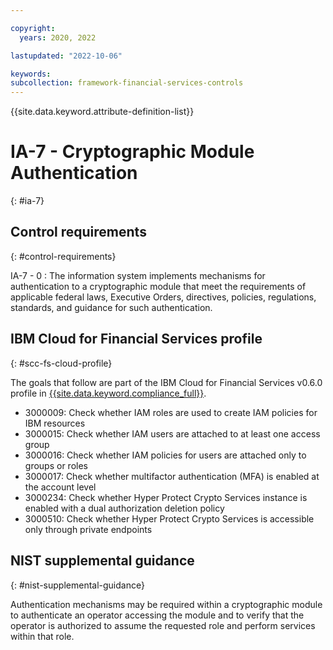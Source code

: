 ```yaml
---

copyright:
  years: 2020, 2022

lastupdated: "2022-10-06"

keywords: 
subcollection: framework-financial-services-controls
---
```


{{site.data.keyword.attribute-definition-list}}

               
# IA-7 - Cryptographic Module Authentication
{: #ia-7}

## Control requirements
{: #control-requirements}

IA-7 - 0
    : The information system implements mechanisms for authentication to a cryptographic module that meet the requirements of applicable federal laws, Executive Orders, directives, policies, regulations, standards, and guidance for such authentication.

## IBM Cloud for Financial Services profile
{: #scc-fs-cloud-profile}

The goals that follow are part of the IBM Cloud for Financial Services v0.6.0 profile in [{{site.data.keyword.compliance_full}}](/docs/security-compliance?topic=security-compliance-getting-started).

- 3000009: Check whether IAM roles are used to create IAM policies for IBM resources 
- 3000015: Check whether IAM users are attached to at least one access group 
- 3000016: Check whether IAM policies for users are attached only to groups or roles 
- 3000017: Check whether multifactor authentication (MFA) is enabled at the account level 
- 3000234: Check whether Hyper Protect Crypto Services instance is enabled with a dual authorization deletion policy 
- 3000510: Check whether Hyper Protect Crypto Services is accessible only through private endpoints

## NIST supplemental guidance
{: #nist-supplemental-guidance}

Authentication mechanisms may be required within a cryptographic module to authenticate an operator accessing the module and to verify that the operator is authorized to assume the requested role and perform services within that role.





